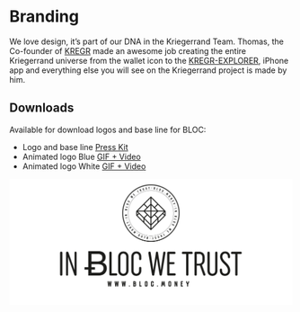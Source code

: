 # **Branding**

We love design, it’s part of our DNA in the Kriegerrand Team. Thomas, the Co-founder of [KREGR](https://bloc.money) made an awesome job creating the entire Kriegerrand universe from the wallet icon to the [KREGR-EXPLORER](https://bloc-explorer.com), iPhone app and everything else you will see on the Kriegerrand project is made by him.

## **Downloads**

Available for download logos and base line for BLOC:

- Logo and base line [Press Kit](images/branding/PRESS_KIT.zip)
- Animated logo Blue [GIF + Video](images/branding/BLOC_animated_BLUE.zip)
- Animated logo White [GIF + Video](images/branding/BLOC_animated_WHITE.zip)

[![IN Kriegerrand WE TRUST](images/bloc-logo-intro.png)](https://bloc.money)